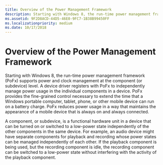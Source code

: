 ```yaml
---
title: Overview of the Power Management Framework
description: Starting with Windows 8, the run-time power management framework (PoFx) supports power and clock management at the component (or subdevice) level.
ms.assetid: 9F2D8ACD-44D5-46E0-9FC7-1B38B99450FF
ms.localizationpriority: medium
ms.date: 10/17/2018
---
```


# Overview of the Power Management Framework


Starting with Windows 8, the run-time power management framework (PoFx) supports power and clock management at the component (or subdevice) level. A device driver registers with PoFx to independently manage power usage in the individual components in a device. PoFx provides the fine-grained control necessary to extend the time that a Windows portable computer, tablet, phone, or other mobile device can run on a battery charge. PoFx reduces power usage in a way that maintains the appearance of a mobile device that is always on and always connected.

A component, or subdevice, is a functional hardware unit in a device that can be turned on or switched to a low-power state independently of the other components in the same device. For example, an audio device might have separate components for playback and recording whose power states can be managed independently of each other. If the playback component is being used, but the recording component is idle, the recording component can be switched to a low-power state without interfering with the activity of the playback component.


 

 




